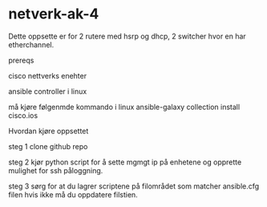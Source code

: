 # netverk-ak-4
Dette oppsette er for 2 rutere med hsrp og dhcp, 2 switcher hvor en har etherchannel.

prereqs

cisco nettverks enehter

ansible controller i linux

må kjøre følgenmde kommando i linux ansible-galaxy collection install cisco.ios

Hvordan kjøre oppsettet

steg 1 clone github repo

steg 2 kjør python script for å sette mgmgt ip på enhetene og opprette mulighet for ssh påloggning.

steg 3 sørg for at du lagrer scriptene på filområdet som matcher ansible.cfg filen hvis ikke må du oppdatere filstien.
